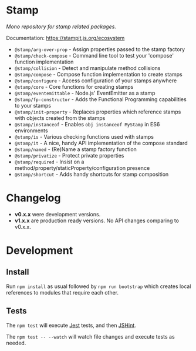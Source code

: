 # Stamp

_Mono repository for stamp related packages._

Documentation: https://stampit.js.org/ecosystem

* `@stamp/arg-over-prop` - Assign properties passed to the stamp factory
* `@stamp/check-compose` - Command line tool to test your 'compose' function implementation
* `@stamp/collision` - Detect and manipulate method collisions
* `@stamp/compose` - Compose function implementation to create stamps
* `@stamp/configure` - Access configuration of your stamps anywhere
* `@stamp/core` - Core functions for creating stamps
* `@stamp/eventemittable` - Node.js' EventEmitter as a stamp
* `@stamp/fp-constructor` - Adds the Functional Programming capabilities to your stamps
* `@stamp/init-property` - Replaces properties which reference stamps with objects created from the stamps
* `@stamp/instanceof` - Enables `obj instanceof MyStamp` in ES6 environments
* `@stamp/is` - Various checking functions used with stamps
* `@stamp/it` - A nice, handy API implementation of the compose standard
* `@stamp/named` - (Re)Name a stamp factory function
* `@stamp/privatize` - Protect private properties
* `@stamp/required` - Insist on a method/property/staticProperty/configuration presence
* `@stamp/shortcut` - Adds handy shortcuts for stamp composition

# Changelog

* **v0.x.x** were development versions.
* **v1.x.x** are production ready versions. No API changes comparing to v0.x.x.

# Development

## Install

Run `npm install` as usual followed by `npm run bootstrap` which creates local references to modules that require each other.

## Tests

The `npm test` will execute [Jest](https://github.com/facebook/jest) tests, and then [JSHint](https://github.com/jshint/jshint).

The `npm test -- --watch` will watch file changes and execute tests as needed.
